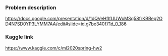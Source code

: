 ### Problem description
https://docs.google.com/presentation/d/1dQVeHfIfUUWxMSg58frKBBeg2OD4N7SD0YP3LYMM7AA/edit#slide=id.g7be340f71d_0_186
### Kaggle link
https://www.kaggle.com/c/ml2020spring-hw2
